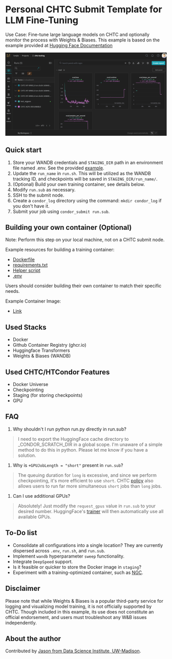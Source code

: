 # Personal CHTC Submit Template for LLM Fine-Tuning

Use Case: Fine-tune large language models on CHTC and optionally monitor the process with Weights & Biases. This example is based on the example provided at [Hugging Face Documentation](https://huggingface.co/docs/transformers/training)

![WANDB](wandb.png)

## Quick start

1. Store your WANDB credentials and `STAGING_DIR` path in an environment file named .env. See the provided [example](.env.example).
1. Update the `run_name` in `run.sh`. This will be utilized as the WANDB tracking ID, and checkpoints will be saved in `STAGING_DIR/run_name/`.
1. (Optional) Build your own training container, see details below.
1. Modify `run.sub` as necessary.
1. SSH to the submit node.
1. Create a `condor_log` directory using the command: `mkdir condor_log` if you don't have it.
1. Submit your job using `condor_submit run.sub`.

## Building your own container (Optional)

Note: Perform this step on your local machine, not on a CHTC submit node.

Example resources for building a training container:

- [Dockerfile](Dockerfile)
- [requirements.txt](requirements.txt)
- [Helper script](build_push_container.sh)
- [.env](.env.example)

Users should consider building their own container to match their specific needs.

Example Container Image:

- [Link](https://github.com/users/jasonlo/packages/container/package/chtc_condor)

## Used Stacks

- Docker
- Github Container Registry (ghcr.io)
- Huggingface Transformers
- Weights & Biases (WANDB)

## Used CHTC/HTCondor Features

- Docker Universe
- Checkpointing
- Staging (for storing checkpoints)
- GPU

## FAQ

1. Why shouldn't I run python run.py directly in run.sub?

> I need to export the HuggingFace cache directory to _CONDOR_SCRATCH_DIR in a global scope. I'm unaware of a simple method to do this in python. Please let me know if you have a solution.

1. Why is `+GPUJobLength = "short"` present in `run.sub`?

> The queuing duration for `long` is excessive, and since we perform checkpointing, it's more efficient to use `short`. CHTC [policy](https://chtc.cs.wisc.edu/uw-research-computing/gpu-jobs) also allows users to run far more simultaneous `short` jobs than `long` jobs.

1. Can I use additional GPUs?

> Absolutely! Just modify the `request_gpus` value in `run.sub` to your desired number. HuggingFace's [trainer](https://huggingface.co/docs/transformers/main_classes/trainer) will then automatically use all available GPUs.

## To-Do list

- Consolidate all configurations into a single location? They are currently dispersed across `.env`, `run.sh`, and `run.sub`.
- Implement `wandb` hyperparameter `sweep` functionality.
- Integrate `DeepSpeed` support.
- Is it feasible or quicker to store the Docker image in `staging`?
- Experiment with a training-optimized container, such as [NGC](https://catalog.ngc.nvidia.com/orgs/nvidia/containers/pytorch).

## Disclaimer 

Please note that while Weights & Biases is a popular third-party service for logging and visualizing model training, it is not officially supported by CHTC. Though included in this example, its use does not constitute an official endorsement, and users must troubleshoot any W&B issues independently.

## About the author

Contributed by [Jason from Data Science Institute, UW-Madison](https://datascience.wisc.edu/staff/lo-jason/).
